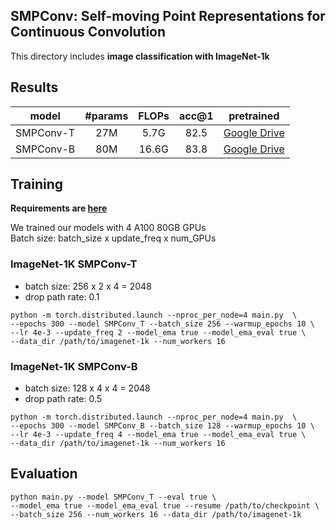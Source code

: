 ##  SMPConv: Self-moving Point Representations for Continuous Convolution

This directory includes **image classification with ImageNet-1k**

## Results

| model | #params | FLOPs | acc@1 | pretrained |
|:---:|:---:|:---:|:---:|:---:|
| SMPConv-T | 27M | 5.7G | 82.5 | [Google Drive](https://drive.google.com/file/d/1xT9Y4cAj4I6rmNJ28-Mh4_APcsEqeJ1V/view) |
| SMPConv-B | 80M | 16.6G | 83.8 | [Google Drive](https://drive.google.com/file/d/16gd2KFnK1fgdEpOulnCYo2KaPl547zT9/view) |


## Training
**Requirements are [here](https://github.com/sangnekim/SMPConv#requirements)**  

We trained our models with 4 A100 80GB GPUs  
Batch size: batch_size x update_freq x num_GPUs

### ImageNet-1K SMPConv-T
 * batch size: 256 x 2 x 4 = 2048
 * drop path rate: 0.1
```
python -m torch.distributed.launch --nproc_per_node=4 main.py  \
--epochs 300 --model SMPConv_T --batch_size 256 --warmup_epochs 10 \
--lr 4e-3 --update_freq 2 --model_ema true --model_ema_eval true \
--data_dir /path/to/imagenet-1k --num_workers 16
```


### ImageNet-1K SMPConv-B
 * batch size: 128 x 4 x 4 = 2048  
 * drop path rate: 0.5
```
python -m torch.distributed.launch --nproc_per_node=4 main.py  \
--epochs 300 --model SMPConv_B --batch_size 128 --warmup_epochs 10 \
--lr 4e-3 --update_freq 4 --model_ema true --model_ema_eval true \
--data_dir /path/to/imagenet-1k --num_workers 16
```

## Evaluation
```
python main.py --model SMPConv_T --eval true \
--model_ema true --model_ema_eval true --resume /path/to/checkpoint \
--batch_size 256 --num_workers 16 --data_dir /path/to/imagenet-1k
```
